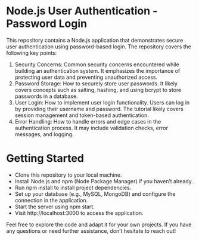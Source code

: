 # Node.js User Authentication - Password Login

This repository contains a Node.js application that demonstrates secure user authentication using password-based login. The repository covers the following key points:

1. Security Concerns: Common security concerns encountered while building an authentication system. It emphasizes the importance of protecting user data and preventing unauthorized access.
2. Password Storage: How to securely store user passwords. It likely covers concepts such as salting, hashing, and using bcrypt to store passwords in a database.
3. User Login: How to implement user login functionality. Users can log in by providing their username and password. The tutorial likely covers session management and token-based authentication.
4. Error Handling: How to handle errors and edge cases in the authentication process. It may include validation checks, error messages, and logging.

# Getting Started

- Clone this repository to your local machine.
- Install Node.js and npm (Node Package Manager) if you haven’t already.
- Run npm install to install project dependencies.
- Set up your database (e.g., MySQL, MongoDB) and configure the connection in the application.
- Start the server using npm start.
- Visit http://localhost:3000 to access the application.

Feel free to explore the code and adapt it for your own projects. If you have any questions or need further assistance, don’t hesitate to reach out!
